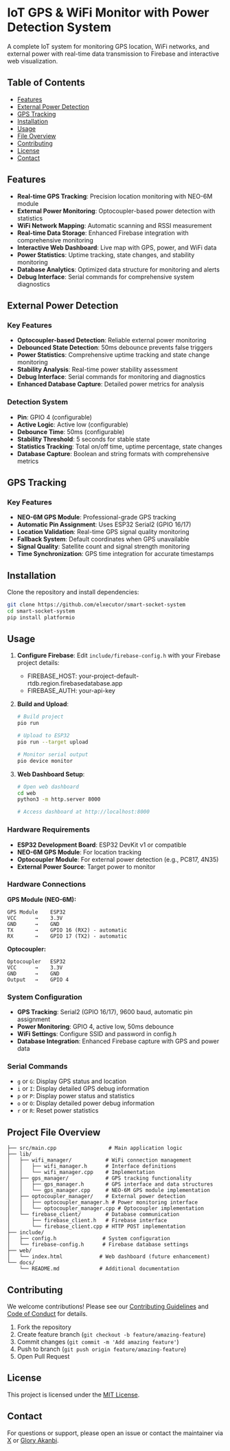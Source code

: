 # IoT GPS & WiFi Monitor with Power Detection System

A complete IoT system for monitoring GPS location, WiFi networks, and external power with real-time data transmission to Firebase and interactive web visualization.

## Table of Contents
- [Features](#features)
- [External Power Detection](#external-power-detection)
- [GPS Tracking](#gps-tracking)
- [Installation](#installation)
- [Usage](#usage)
- [File Overview](#file-overview)
- [Contributing](#contributing)
- [License](#license)
- [Contact](#contact)

## Features
- **Real-time GPS Tracking**: Precision location monitoring with NEO-6M module
- **External Power Monitoring**: Optocoupler-based power detection with statistics
- **WiFi Network Mapping**: Automatic scanning and RSSI measurement  
- **Real-time Data Storage**: Enhanced Firebase integration with comprehensive monitoring
- **Interactive Web Dashboard**: Live map with GPS, power, and WiFi data
- **Power Statistics**: Uptime tracking, state changes, and stability monitoring
- **Database Analytics**: Optimized data structure for monitoring and alerts
- **Debug Interface**: Serial commands for comprehensive system diagnostics

## External Power Detection

### Key Features
- **Optocoupler-based Detection**: Reliable external power monitoring
- **Debounced State Detection**: 50ms debounce prevents false triggers
- **Power Statistics**: Comprehensive uptime tracking and state change monitoring
- **Stability Analysis**: Real-time power stability assessment
- **Debug Interface**: Serial commands for monitoring and diagnostics
- **Enhanced Database Capture**: Detailed power metrics for analysis

### Detection System
- **Pin**: GPIO 4 (configurable)
- **Active Logic**: Active low (configurable)
- **Debounce Time**: 50ms (configurable)
- **Stability Threshold**: 5 seconds for stable state
- **Statistics Tracking**: Total on/off time, uptime percentage, state changes
- **Database Capture**: Boolean and string formats with comprehensive metrics

## GPS Tracking

### Key Features
- **NEO-6M GPS Module**: Professional-grade GPS tracking
- **Automatic Pin Assignment**: Uses ESP32 Serial2 (GPIO 16/17)
- **Location Validation**: Real-time GPS signal quality monitoring
- **Fallback System**: Default coordinates when GPS unavailable
- **Signal Quality**: Satellite count and signal strength monitoring
- **Time Synchronization**: GPS time integration for accurate timestamps

## Installation
Clone the repository and install dependencies:

```bash
git clone https://github.com/elxecutor/smart-socket-system
cd smart-socket-system
pip install platformio
```

## Usage
1. **Configure Firebase**:
   Edit `include/firebase-config.h` with your Firebase project details:
   - FIREBASE_HOST: your-project-default-rtdb.region.firebasedatabase.app
   - FIREBASE_AUTH: your-api-key

2. **Build and Upload**:
   ```bash
   # Build project
   pio run

   # Upload to ESP32
   pio run --target upload

   # Monitor serial output
   pio device monitor
   ```

3. **Web Dashboard Setup**:
   ```bash
   # Open web dashboard
   cd web
   python3 -m http.server 8000

   # Access dashboard at http://localhost:8000
   ```

### Hardware Requirements
- **ESP32 Development Board**: ESP32 DevKit v1 or compatible
- **NEO-6M GPS Module**: For location tracking
- **Optocoupler Module**: For external power detection (e.g., PC817, 4N35)
- **External Power Source**: Target power to monitor

### Hardware Connections
**GPS Module (NEO-6M):**
```
GPS Module    ESP32
VCC      →    3.3V
GND      →    GND
TX       →    GPIO 16 (RX2) - automatic
RX       →    GPIO 17 (TX2) - automatic
```

**Optocoupler:**
```
Optocoupler   ESP32
VCC      →    3.3V
GND      →    GND
Output   →    GPIO 4
```

### System Configuration
- **GPS Tracking**: Serial2 (GPIO 16/17), 9600 baud, automatic pin assignment
- **Power Monitoring**: GPIO 4, active low, 50ms debounce
- **WiFi Settings**: Configure SSID and password in config.h
- **Database Integration**: Enhanced Firebase capture with GPS and power data

### Serial Commands
- `g` or `G`: Display GPS status and location  
- `i` or `I`: Display detailed GPS debug information
- `p` or `P`: Display power status and statistics
- `o` or `O`: Display detailed power debug information
- `r` or `R`: Reset power statistics

## Project File Overview
```
├── src/main.cpp                 # Main application logic
├── lib/
│   ├── wifi_manager/           # WiFi connection management
│   │   ├── wifi_manager.h      # Interface definitions
│   │   └── wifi_manager.cpp    # Implementation
│   ├── gps_manager/            # GPS tracking functionality
│   │   ├── gps_manager.h       # GPS interface and data structures
│   │   └── gps_manager.cpp     # NEO-6M GPS module implementation
│   ├── optocoupler_manager/    # External power detection
│   │   ├── optocoupler_manager.h # Power monitoring interface
│   │   └── optocoupler_manager.cpp # Optocoupler implementation
│   └── firebase_client/        # Database communication
│       ├── firebase_client.h   # Firebase interface
│       └── firebase_client.cpp # HTTP POST implementation
├── include/
│   ├── config.h               # System configuration
│   └── firebase-config.h      # Firebase database settings
├── web/
│   └── index.html            # Web dashboard (future enhancement)
└── docs/
    └── README.md             # Additional documentation
```


## Contributing
We welcome contributions! Please see our [Contributing Guidelines](CONTRIBUTING.md) and [Code of Conduct](CODE_OF_CONDUCT.md) for details.

1. Fork the repository
2. Create feature branch (`git checkout -b feature/amazing-feature`)
3. Commit changes (`git commit -m 'Add amazing feature'`)
4. Push to branch (`git push origin feature/amazing-feature`)
5. Open Pull Request

## License
This project is licensed under the [MIT License](LICENSE).

## Contact
For questions or support, please open an issue or contact the maintainer via [X](https://x.com/elxecutor/) or [Glory Akanbi](https://www.linkedin.com/in/glory-akanbi-bba40b30a/).
